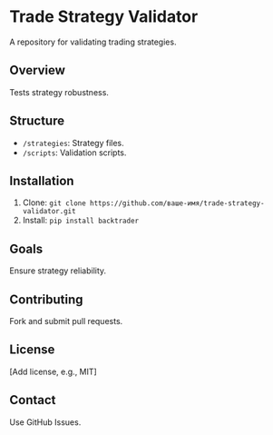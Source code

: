 # Trade Strategy Validator
A repository for validating trading strategies.

## Overview
Tests strategy robustness.

## Structure
- `/strategies`: Strategy files.
- `/scripts`: Validation scripts.

## Installation
1. Clone: `git clone https://github.com/ваше-имя/trade-strategy-validator.git`
2. Install: `pip install backtrader`

## Goals
Ensure strategy reliability.

## Contributing
Fork and submit pull requests.

## License
[Add license, e.g., MIT]

## Contact
Use GitHub Issues.
